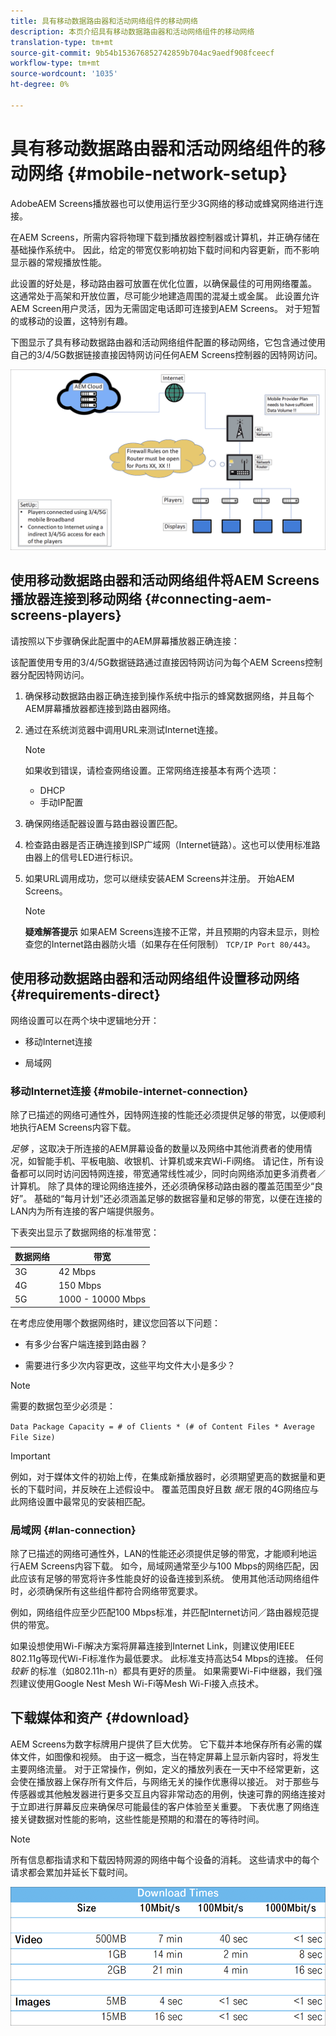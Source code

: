 ```yaml
---
title: 具有移动数据路由器和活动网络组件的移动网络
description: 本页介绍具有移动数据路由器和活动网络组件的移动网络
translation-type: tm+mt
source-git-commit: 9b54b153676852742859b704ac9aedf908fceecf
workflow-type: tm+mt
source-wordcount: '1035'
ht-degree: 0%

---
```



# 具有移动数据路由器和活动网络组件的移动网络 {#mobile-network-setup}

AdobeAEM Screens播放器也可以使用运行至少3G网络的移动或蜂窝网络进行连接。

在AEM Screens，所需内容将物理下载到播放器控制器或计算机，并正确存储在基础操作系统中。 因此，给定的带宽仅影响初始下载时间和内容更新，而不影响显示器的常规播放性能。

此设置的好处是，移动路由器可放置在优化位置，以确保最佳的可用网络覆盖。 这通常处于高架和开放位置，尽可能少地建造周围的混凝土或金属。
此设置允许AEM Screen用户灵活，因为无需固定电话即可连接到AEM Screens。 对于短暂的或移动的设置，这特别有趣。

下图显示了具有移动数据路由器和活动网络组件配置的移动网络，它包含通过使用自己的3/4/5G数据链接直接因特网访问任何AEM Screens控制器的因特网访问。

![](/help/using/assets/mobile-network-1.png)

## 使用移动数据路由器和活动网络组件将AEM Screens播放器连接到移动网络 {#connecting-aem-screens-players}

请按照以下步骤确保此配置中的AEM屏幕播放器正确连接：

该配置使用专用的3/4/5G数据链路通过直接因特网访问为每个AEM Screens控制器分配因特网访问。

1. 确保移动数据路由器正确连接到操作系统中指示的蜂窝数据网络，并且每个AEM屏幕播放器都连接到路由器网络。
1. 通过在系统浏览器中调用URL来测试Internet连接。
   >[!NOTE]
   >如果收到错误，请检查网络设置。正常网络连接基本有两个选项：
   >* DHCP
   >* 手动IP配置


1. 确保网络适配器设置与路由器设置匹配。

1. 检查路由器是否正确连接到ISP广域网（Internet链路）。这也可以使用标准路由器上的信号LED进行标识。
1. 如果URL调用成功，您可以继续安装AEM Screens并注册。 开始AEM Screens。

   >[!NOTE]
   >**疑难解答提示**
   >如果AEM Screens连接不正常，并且预期的内容未显示，则检查您的Internet路由器防火墙（如果存在任何限制） `TCP/IP Port 80/443`。


## 使用移动数据路由器和活动网络组件设置移动网络 {#requirements-direct}

网络设置可以在两个块中逻辑地分开：

* 移动Internet连接

* 局域网

### 移动Internet连接 {#mobile-internet-connection}

除了已描述的网络可通性外，因特网连接的性能还必须提供足够的带宽，以便顺利地执行AEM Screens内容下载。

*足够* ，这取决于所连接的AEM屏幕设备的数量以及网络中其他消费者的使用情况，如智能手机、平板电脑、收银机、计算机或来宾Wi-Fi网络。
请记住，所有设备都可以同时访问因特网连接，带宽通常线性减少，同时向网络添加更多消费者／计算机。
除了具体的理论网络连接外，还必须确保移动路由器的覆盖范围至少“良好”。 基础的“每月计划”还必须涵盖足够的数据容量和足够的带宽，以便在连接的LAN内为所有连接的客户端提供服务。

下表突出显示了数据网络的标准带宽：

| 数据网络 | 带宽 |
|--- |--- |
| 3G | 42 Mbps |
| 4G | 150 Mbps |
| 5G | 1000 - 10000 Mbps |

在考虑应使用哪个数据网络时，建议您回答以下问题：

* 有多少台客户端连接到路由器？

* 需要进行多少次内容更改，这些平均文件大小是多少？

>[!NOTE]
>
>需要的数据包至少必须是：
>
>`Data Package Capacity = # of Clients * (# of Content Files * Average File Size)`

>[!IMPORTANT]
>
>例如，对于媒体文件的初始上传，在集成新播放器时，必须期望更高的数据量和更长的下载时间，并反映在上述假设中。 覆盖范围良好且数 *据无* 限的4G网络应与此网络设置中最常见的安装相匹配。


### 局域网 {#lan-connection}

除了已描述的网络可通性外，LAN的性能还必须提供足够的带宽，才能顺利地运行AEM Screens内容下载。 如今，局域网通常至少与100 Mbps的网络匹配，因此应该有足够的带宽将许多性能良好的设备连接到系统。 使用其他活动网络组件时，必须确保所有这些组件都符合网络带宽要求。

例如，网络组件应至少匹配100 Mbps标准，并匹配Internet访问／路由器规范提供的带宽。

如果设想使用Wi-Fi解决方案将屏幕连接到Internet Link，则建议使用IEEE 802.11g等现代Wi-Fi标准作为最低要求。 此标准支持高达54 Mbps的连接。 任何 *较新* 的标准（如802.11h-n）都具有更好的质量。 如果需要Wi-Fi中继器，我们强烈建议使用Google Nest Mesh Wi-Fi等Mesh Wi-Fi接入点技术。

## 下载媒体和资产 {#download}

AEM Screens为数字标牌用户提供了巨大优势。 它下载并本地保存所有必需的媒体文件，如图像和视频。 由于这一概念，当在特定屏幕上显示新内容时，将发生主要网络流量。
对于正常操作，例如，定义的播放列表在一天中不经常更新，这会使在播放器上保存所有文件后，与网络无关的操作优惠得以接近。
对于那些与传感器或其他触发器进行更多交互且内容非常动态的用例，快速可靠的网络连接对于立即进行屏幕反应来确保尽可能最佳的客户体验至关重要。
下表优惠了网络连接关键数据对性能的影响，这些性能是预期的和潜在的等待时间。

>[!NOTE]
>
>所有信息都指请求和下载因特网源的网络中每个设备的消耗。 这些请求中的每个请求都会累加并延长下载时间。

![](/help/using/assets/mobile-router-download.png)
